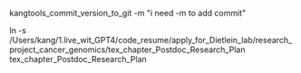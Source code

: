 kangtools_commit_version_to_git -m "i need -m to add commit"


ln -s /Users/kang/1.live_wit_GPT4/code_resume/apply_for_Dietlein_lab/research_project_cancer_genomics/tex_chapter_Postdoc_Research_Plan tex_chapter_Postdoc_Research_Plan
